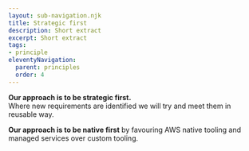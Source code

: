 ```yaml
---
layout: sub-navigation.njk
title: Strategic first
description: Short extract
excerpt: Short extract
tags:
- principle
eleventyNavigation:
  parent: principles
  order: 4
---
```


**Our approach is to be strategic first.** \
Where new requirements are identified we will try and meet them in reusable way.

**Our approach is to be native first** by favouring AWS native tooling and managed services over custom tooling.

